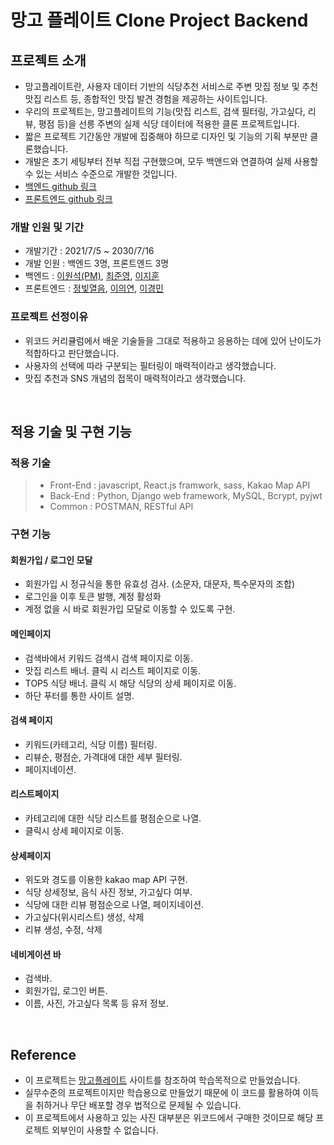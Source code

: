 # 망고 플레이트 Clone Project Backend

## 프로젝트 소개
- 망고플레이트란, 사용자 데이터 기반의 식당추천 서비스로 주변 맛집 정보 및 추천 맛집 리스트 등, 종합적인 맛집 발견 경험을 제공하는 사이트입니다.
- 우리의 프로젝트는, 망고플레이트의 기능(맛집 리스트, 검색 필터링, 가고싶다, 리뷰, 평점 등)을 선릉 주변의 실제 식당 데이터에 적용한 클론 프로젝트입니다.
- 짧은 프로젝트 기간동안 개발에 집중해야 하므로 디자인 및 기능의 기획 부분만 클론했습니다.
- 개발은 초기 세팅부터 전부 직접 구현했으며, 모두 백앤드와 연결하여 실제 사용할 수 있는 서비스 수준으로 개발한 것입니다.
- [백엔드 github 링크](https://github.com/wecode-bootcamp-korea/20-2nd-BeerBnB-backend)
- [프론트엔드 github 링크](https://github.com/wecode-bootcamp-korea/22-1st-mangoPeace-frontend)

### 개발 인원 및 기간
- 개발기간 : 2021/7/5 ~ 2030/7/16
- 개발 인원 : 백엔드 3명, 프론트엔드 3명
- 백엔드 : [이원석(PM)](https://github.com/wonseok2877), [최준영](https://github.com/showmethr23), [이지훈](https://github.com/wlgns410)
- 프론트엔드 : [정빛열음](https://github.com/kylee817), [이의연](https://github.com/euiyeonlee), [이경민](https://github.com/glorious-min)

### 프로젝트 선정이유
- 위코드 커리큘럼에서 배운 기술들을 그대로 적용하고 응용하는 데에 있어 난이도가 적합하다고 판단했습니다.
- 사용자의 선택에 따라 구분되는 필터링이 매력적이라고 생각했습니다.
- 맛집 추천과 SNS 개념의 접목이 매력적이라고 생각했습니다.

<br>

## 적용 기술 및 구현 기능

### 적용 기술

> - Front-End : javascript, React.js framwork, sass, Kakao Map API
> - Back-End : Python, Django web framework, MySQL, Bcrypt, pyjwt
> - Common : POSTMAN, RESTful API


### 구현 기능

#### 회원가입 / 로그인 모달
- 회원가입 시 정규식을 통한 유효성 검사. (소문자, 대문자, 특수문자의 조합)
- 로그인을 이후 토큰 발행, 계정 활성화
- 계정 없을 시 바로 회원가입 모달로 이동할 수 있도록 구현.

#### 메인페이지

- 검색바에서 키워드 검색시 검색 페이지로 이동.
- 맛집 리스트 배너. 클릭 시 리스트 페이지로 이동.
- TOP5 식당 배너. 클릭 시 해당 식당의 상세 페이지로 이동.
- 하단 푸터를 통한 사이트 설명.

#### 검색 페이지

- 키워드(카테고리, 식당 이름) 필터링.
- 리뷰순, 평점순, 가격대에 대한 세부 필터링.
- 페이지네이션.

#### 리스트페이지

- 카테고리에 대한 식당 리스트를 평점순으로 나열.
- 클릭시 상세 페이지로 이동.

#### 상세페이지

- 위도와 경도를 이용한 kakao map API 구현.
- 식당 상세정보, 음식 사진 정보, 가고싶다 여부.
- 식당에 대한 리뷰 평점순으로 나열, 페이지네이션.
- 가고싶다(위시리스트) 생성, 삭제
- 리뷰 생성, 수정, 삭제

#### 네비게이션 바
- 검색바.
- 회원가입, 로그인 버튼.
- 이름, 사진, 가고싶다 목록 등 유저 정보.


<br>

## Reference

- 이 프로젝트는 [망고플레이트](https://www.mangoplate.com/) 사이트를 참조하여 학습목적으로 만들었습니다.
- 실무수준의 프로젝트이지만 학습용으로 만들었기 때문에 이 코드를 활용하여 이득을 취하거나 무단 배포할 경우 법적으로 문제될 수 있습니다.
- 이 프로젝트에서 사용하고 있는 사진 대부분은 위코드에서 구매한 것이므로 해당 프로젝트 외부인이 사용할 수 없습니다.